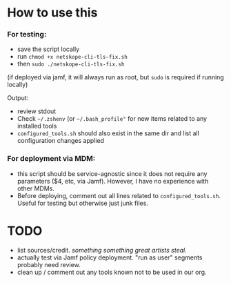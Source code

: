 # How to use this

### For testing:
- save the script locally 
- run `chmod +x netskope-cli-tls-fix.sh`
- then `sudo ./netskope-cli-tls-fix.sh`

(if deployed via jamf, it will always run as root, but `sudo` is required if running locally)

Output:
- review stdout 
- Check `~/.zshenv` (or `~/.bash_profile"` for new items related to any installed tools 
- `configured_tools.sh` should also exist in the same dir and list all configuration changes applied

### For deployment via MDM:

- this script should be service-agnostic since it does not require any parameters ($4, etc, via Jamf). However, I have no experience with other MDMs. 
- Before deploying, comment out all lines related to `configured_tools.sh`. Useful for testing but otherwise just junk files.

# TODO

- list sources/credit. _something something great artists steal._
- actually test via Jamf policy deployment. "run as user" segments probably need review.
- clean up / comment out any tools known not to be used in our org. 
